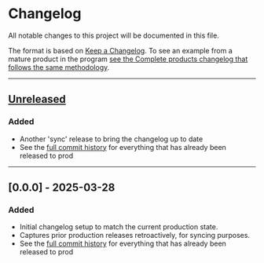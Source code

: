 # Changelog

All notable changes to this project will be documented in this file.

The format is based on [Keep a Changelog](https://keepachangelog.com/en/1.0.0/). To see an example from a mature product in the program [see the Complete products changelog that follows the same methodology](https://github.com/DFE-Digital/dfe-complete-conversions-transfers-and-changes/blob/main/CHANGELOG.md).

---

## [Unreleased]
### Added
 - Another 'sync' release to bring the changelog up to date
 - See the [full commit history](https://github.com/DFE-Digital/complete-conversions-transfers-changes/compare/development-2025-03-05.78...development-2025-03-28.118) for everything that has already been released to prod


---

## [0.0.0] - 2025-03-28
### Added
- Initial changelog setup to match the current production state.
- Captures prior production releases retroactively, for syncing purposes.
- See the [full commit history](https://github.com/DFE-Digital/complete-conversions-transfers-changes/compare/082ba69cfa1b5b098d5dd5e2c804e8f5c58c2a00...development-2025-03-05.78) for everything that has already been released to prod


[unreleased]:
  https://github.com/DFE-Digital/complete-conversions-transfers-changes/compare/development-2025-03-05.78...development-2025-03-28.118
[release-0]:
  https://github.com/DFE-Digital/complete-conversions-transfers-changes/compare/082ba69cfa1b5b098d5dd5e2c804e8f5c58c2a00...development-2025-03-05.78